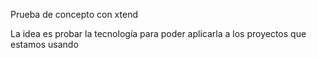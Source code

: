 Prueba de concepto con xtend

La idea es probar la tecnología para poder aplicarla a los proyectos que estamos usando